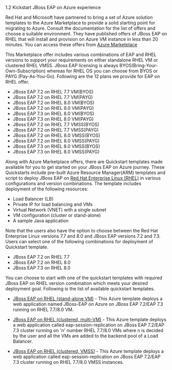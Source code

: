1.2 Kickstart JBoss EAP on Azure experience

Red Hat and Microsoft have partnered to bring a set of Azure solution templates to the Azure Marketplace to provide a solid starting point for migrating to Azure. Consult the documentation for the list of offers and choose a suitable environment. They have published offers of JBoss EAP on RHEL that will install and provision on Azure VM instance in less than 20 minutes. You can access these offers from [Azure Marketplace](https://azuremarketplace.microsoft.com/)

This Marketplace offer includes various combinations of EAP and RHEL versions to support your requirements on either standalone RHEL VM or clustered RHEL VMSS. JBoss EAP licensing is always BYOS(Bring-Your-Own-Subscription) whereas for RHEL OS you can choose from BYOS or PAYG (Pay-As-You-Go). Following are the 12 plans we provide for EAP on RHEL offer.

* JBoss EAP 7.2 on RHEL 7.7 VM(BYOS)
* JBoss EAP 7.2 on RHEL 7.7 VM(PAYG)
* JBoss EAP 7.2 on RHEL 8.0 VM(BYOS)
* JBoss EAP 7.2 on RHEL 8.0 VM(PAYG)
* JBoss EAP 7.3 on RHEL 8.0 VM(BYOS)
* JBoss EAP 7.3 on RHEL 8.0 VM(PAYG)
* JBoss EAP 7.2 on RHEL 7.7 VMSS(BYOS)
* JBoss EAP 7.2 on RHEL 7.7 VMSS(PAYG)
* JBoss EAP 7.2 on RHEL 8.0 VMSS(BYOS)
* JBoss EAP 7.2 on RHEL 8.0 VMSS(PAYG)
* JBoss EAP 7.3 on RHEL 8.0 VMSS(BYOS)
* JBoss EAP 7.3 on RHEL 8.0 VMSS(PAYG)

Along with Azure Marketplace offers, there are Quickstart templates made available for you to get started on your JBoss EAP on Azure journey. These Quickstarts include pre-built Azure Resource Manager(ARM) templates and script to deploy JBoss EAP on [Red Hat Enterprise Linux (RHEL)](https://www.redhat.com/en/technologies/linux-platforms/enterprise-linux) in various configurations and version combinations. The template includes deployment of the following resources:

* Load Balancer (LB)
* Private IP for load balancing and VMs
* Virtual Network (VNET) with a single subnet
* VM configuration (cluster or stand-alone)
* A sample Java application

Note that the users also have the option to choose between the Red Hat Enterprise Linux versions 7.7 and 8.0 and JBoss EAP versions 7.2 and 7.3. Users can select one of the following combinations for deployment of Quickstart template.

- JBoss EAP 7.2 on RHEL 7.7
- JBoss EAP 7.2 on RHEL 8.0
- JBoss EAP 7.3 on RHEL 8.0

You can choose to start with one of the quickstart templates with required JBoss EAP on RHEL version combination which meets your desired deployment goal. Following is the list of available quickstart templates.

* <a href="https://github.com/Azure/azure-quickstart-templates/tree/master/jboss-eap-standalone-rhel" target="_blank"> JBoss EAP on RHEL (stand-alone VM)</a> - This Azure template deploys a web application named JBoss-EAP on Azure on JBoss EAP 7.2/EAP 7.3 running on RHEL 7.7/8.0 VM.

* <a href="https://github.com/Azure/azure-quickstart-templates/tree/master/jboss-eap-clustered-multivm-rhel" target="_blank"> JBoss EAP on RHEL (clustered, multi-VM)</a> - This Azure template deploys a web application called eap-session-replication on JBoss EAP 7.2/EAP 7.3 cluster running on 'n' number RHEL 7.7/8.0 VMs where n is decided by the user and all the VMs are added to the backend pool of a Load Balancer.

* <a href="https://github.com/Azure/azure-quickstart-templates/tree/master/jboss-eap-clustered-vmss-rhel" target="_blank"> JBoss EAP on RHEL (clustered, VMSS)</a> - This Azure template deploys a web application called eap-session-replication on JBoss EAP 7.2/EAP 7.3 cluster running on RHEL 7.7/8.0 VMSS instances.